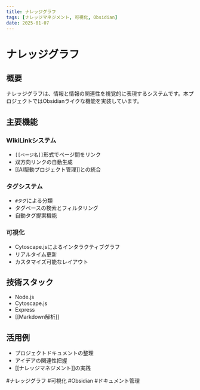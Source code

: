 ```yaml
---
title: ナレッジグラフ
tags: [ナレッジマネジメント, 可視化, Obsidian]
date: 2025-01-07
---
```


# ナレッジグラフ

## 概要

ナレッジグラフは、情報と情報の関連性を視覚的に表現するシステムです。本プロジェクトではObsidianライクな機能を実装しています。

## 主要機能

### WikiLinkシステム
- `[[ページ名]]`形式でページ間をリンク
- 双方向リンクの自動生成
- [[AI駆動プロジェクト管理]]との統合

### タグシステム
- `#タグ`による分類
- タグベースの検索とフィルタリング
- 自動タグ提案機能

### 可視化
- Cytoscape.jsによるインタラクティブグラフ
- リアルタイム更新
- カスタマイズ可能なレイアウト

## 技術スタック
- Node.js
- Cytoscape.js
- Express
- [[Markdown解析]]

## 活用例
- プロジェクトドキュメントの整理
- アイデアの関連性把握
- [[ナレッジマネジメント]]の実践

#ナレッジグラフ #可視化 #Obsidian #ドキュメント管理
